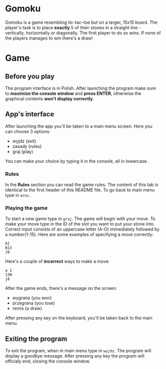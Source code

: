 # Gomoku
Gomoku is a game resembling tic-tac-toe but on a larger, 15x15 board. The player's task is to place **exactly** 5 of their stones in a straight line - vertically, horizontally or diagonally. The first player to do so wins. If none of the players manages to win there's a draw!

# Game

## Before you play
The program interface is in Polish. After launching the program make sure to **maximize the console window** and **press ENTER**, otherwise the graphical contents **won't display correctly**.

## App's interface
After launching the app you'll be taken to a main menu screen. Here you can choose 3 options:
* wyjdz (exit)
* zasady (rules)
* graj (play)

You can make your choice by typing it in the console, all in lowercase.

### Rules
In the **Rules** section you can read the game rules. The content of this tab is identical to the first header of this README file. To go back to main menu type in `wroc`.

### Playing the game
To start a new game type in `graj`. The game will begin with your move. To make your move type in the ID of the slot you want to put your stone into. Correct input consists of an uppercase letter (A-O) immediately followed by a number(1-15). Here are some examples of specifying a move correctly:
```
A1
N13
J8
```
Here's a couple of **incorrect** ways to make a move:
```
a 1
13N
j8
```
After the game ends, there's a message on the screen:
* wygrana (you won)
* przegrana (you lose)
* remis (a draw)

After pressing any key on the keyboard, you'll be taken back to the main menu.

## Exiting the program
To exit the program, when in main menu type in `wyjdz`. The program will display a goodbye message. After pressing any key the program will officialy end, closing the console window.
